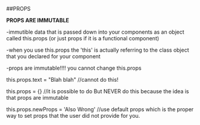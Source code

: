 ##PROPS

**PROPS ARE IMMUTABLE**

-immutible data that is passed down into your components as an object called this.props (or just props if it is a functional component)

-when you use this.props the 'this' is actually
referring to the class object that you declared for
your component

-props are immutable!!!! you cannot change this.props

this.props.text = "Blah blah" //cannot do this!

this.props = {} //it is possible to do But NEVER do this because the idea is that props are immutable

this.props.newProps = 'Also Wrong' //use default props which is the proper way to set props that the user did not provide for you.
